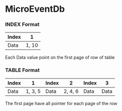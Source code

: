 # MicroEventDb

### INDEX Format

| Index | 1     |
|-------|-------|
| Data  | 1, 10 |

Each Data value point on the first page of row of table

### TABLE Format

| Index | 1       | Index | 2       | Index | 3    |
|-------|---------|-------|---------|-------|------|
| Data  | 1, 3, 5 | Data  | 2, 4, 6 | Data  | Data |

The first page have all pointer for each page of the row
